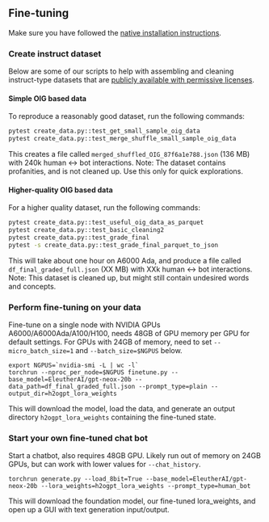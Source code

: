 ## Fine-tuning

Make sure you have followed the [native installation instructions](INSTALL.md).

### Create instruct dataset

Below are some of our scripts to help with assembling and cleaning instruct-type datasets that are
[publicly available with permissive licenses](https://huggingface.co/datasets/laion/OIG).

#### Simple OIG based data

To reproduce a reasonably good dataset, run the following commands:
```bash
pytest create_data.py::test_get_small_sample_oig_data
pytest create_data.py::test_merge_shuffle_small_sample_oig_data
```
This creates a file called `merged_shuffled_OIG_87f6a1e788.json` (136 MB) with 240k human <-> bot interactions.
Note: The dataset contains profanities, and is not cleaned up. Use this only for quick explorations.

#### Higher-quality OIG based data

For a higher quality dataset, run the following commands:
```bash
pytest create_data.py::test_useful_oig_data_as_parquet
pytest create_data.py::test_basic_cleaning2
pytest create_data.py::test_grade_final
pytest -s create_data.py::test_grade_final_parquet_to_json
```
This will take about one hour on A6000 Ada, and produce a file called `df_final_graded_full.json` (XX MB) with XXk human <-> bot interactions.
Note: This dataset is cleaned up, but might still contain undesired words and concepts.

### Perform fine-tuning on your data

Fine-tune on a single node with NVIDIA GPUs A6000/A6000Ada/A100/H100, needs 48GB of GPU memory per GPU for default settings.
For GPUs with 24GB of memory, need to set `--micro_batch_size=1` and `--batch_size=$NGPUS` below.
```
export NGPUS=`nvidia-smi -L | wc -l`
torchrun --nproc_per_node=$NGPUS finetune.py --base_model=EleutherAI/gpt-neox-20b --data_path=df_final_graded_full.json --prompt_type=plain --output_dir=h2ogpt_lora_weights
```
This will download the model, load the data, and generate an output directory `h2ogpt_lora_weights` containing the fine-tuned state.


### Start your own fine-tuned chat bot

Start a chatbot, also requires 48GB GPU. Likely run out of memory on 24GB GPUs, but can work with lower values for `--chat_history`.
```
torchrun generate.py --load_8bit=True --base_model=EleutherAI/gpt-neox-20b --lora_weights=h2ogpt_lora_weights --prompt_type=human_bot
```
This will download the foundation model, our fine-tuned lora_weights, and open up a GUI with text generation input/output.

